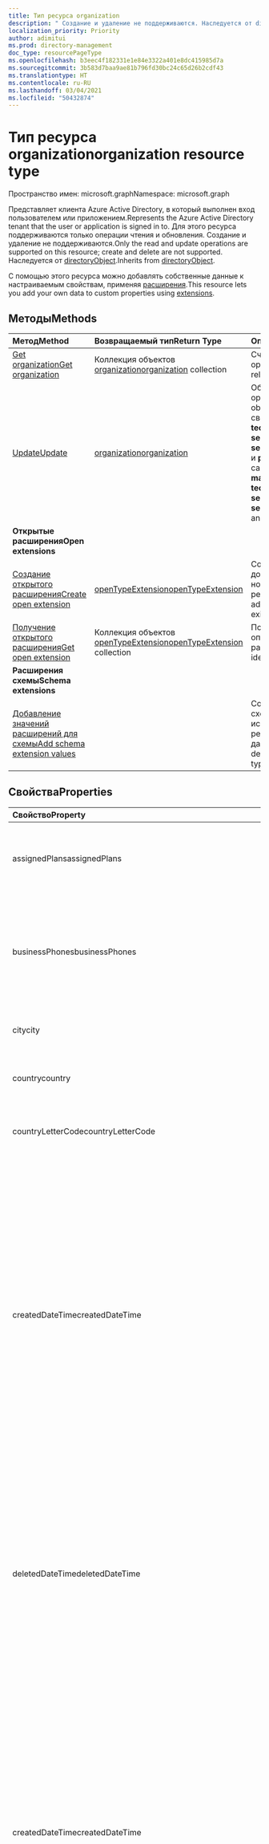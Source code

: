 ```yaml
---
title: Тип ресурса organization
description: " Создание и удаление не поддерживаются. Наследуется от directoryObject."
localization_priority: Priority
author: adimitui
ms.prod: directory-management
doc_type: resourcePageType
ms.openlocfilehash: b3eec4f182331e1e84e3322a401e8dc415985d7a
ms.sourcegitcommit: 3b583d7baa9ae81b796fd30bc24c65d26b2cdf43
ms.translationtype: HT
ms.contentlocale: ru-RU
ms.lasthandoff: 03/04/2021
ms.locfileid: "50432874"
---
```

# <a name="organization-resource-type"></a><span data-ttu-id="0f85c-104">Тип ресурса organization</span><span class="sxs-lookup"><span data-stu-id="0f85c-104">organization resource type</span></span>

<span data-ttu-id="0f85c-105">Пространство имен: microsoft.graph</span><span class="sxs-lookup"><span data-stu-id="0f85c-105">Namespace: microsoft.graph</span></span>

<span data-ttu-id="0f85c-106">Представляет клиента Azure Active Directory, в который выполнен вход пользователем или приложением.</span><span class="sxs-lookup"><span data-stu-id="0f85c-106">Represents the Azure Active Directory tenant that the user or application is signed in to.</span></span> <span data-ttu-id="0f85c-107">Для этого ресурса поддерживаются только операции чтения и обновления. Создание и удаление не поддерживаются.</span><span class="sxs-lookup"><span data-stu-id="0f85c-107">Only the read and update operations are supported on this resource; create and delete are not supported.</span></span> <span data-ttu-id="0f85c-108">Наследуется от [directoryObject](directoryobject.md).</span><span class="sxs-lookup"><span data-stu-id="0f85c-108">Inherits from [directoryObject](directoryobject.md).</span></span>

<span data-ttu-id="0f85c-109">С помощью этого ресурса можно добавлять собственные данные к настраиваемым свойствам, применяя [расширения](/graph/extensibility-overview).</span><span class="sxs-lookup"><span data-stu-id="0f85c-109">This resource lets you add your own data to custom properties using [extensions](/graph/extensibility-overview).</span></span>

## <a name="methods"></a><span data-ttu-id="0f85c-110">Методы</span><span class="sxs-lookup"><span data-stu-id="0f85c-110">Methods</span></span>

| <span data-ttu-id="0f85c-111">Метод</span><span class="sxs-lookup"><span data-stu-id="0f85c-111">Method</span></span>       | <span data-ttu-id="0f85c-112">Возвращаемый тип</span><span class="sxs-lookup"><span data-stu-id="0f85c-112">Return Type</span></span>  |<span data-ttu-id="0f85c-113">Описание</span><span class="sxs-lookup"><span data-stu-id="0f85c-113">Description</span></span>|
|:---------------|:--------|:----------|
|[<span data-ttu-id="0f85c-114">Get organization</span><span class="sxs-lookup"><span data-stu-id="0f85c-114">Get organization</span></span>](../api/organization-get.md) | <span data-ttu-id="0f85c-115">Коллекция объектов [organization](organization.md)</span><span class="sxs-lookup"><span data-stu-id="0f85c-115">[organization](organization.md) collection</span></span>|<span data-ttu-id="0f85c-116">Считывание свойств и связей объекта организации.</span><span class="sxs-lookup"><span data-stu-id="0f85c-116">Read properties and relationships of organization object.</span></span>|
|[<span data-ttu-id="0f85c-117">Update</span><span class="sxs-lookup"><span data-stu-id="0f85c-117">Update</span></span>](../api/organization-update.md) | [<span data-ttu-id="0f85c-118">organization</span><span class="sxs-lookup"><span data-stu-id="0f85c-118">organization</span></span>](organization.md)  |<span data-ttu-id="0f85c-119">Обновление объекта организации.</span><span class="sxs-lookup"><span data-stu-id="0f85c-119">Update organization object.</span></span> <span data-ttu-id="0f85c-120">Обновлять можно только эти свойства: **marketingNotificationMails**, **technicalNotificationMails**, **securityComplianceNotificationMails**, **securityComplianceNotificationPhones** и **privacyProfile**.</span><span class="sxs-lookup"><span data-stu-id="0f85c-120">The only properties that can be updated are: **marketingNotificationMails**, **technicalNotificationMails**, **securityComplianceNotificationMails**, **securityComplianceNotificationPhones** and **privacyProfile**.</span></span> |
|<span data-ttu-id="0f85c-121">**Открытые расширения**</span><span class="sxs-lookup"><span data-stu-id="0f85c-121">**Open extensions**</span></span>| 
|[<span data-ttu-id="0f85c-122">Создание открытого расширения</span><span class="sxs-lookup"><span data-stu-id="0f85c-122">Create open extension</span></span>](../api/opentypeextension-post-opentypeextension.md) |[<span data-ttu-id="0f85c-123">openTypeExtension</span><span class="sxs-lookup"><span data-stu-id="0f85c-123">openTypeExtension</span></span>](opentypeextension.md)| <span data-ttu-id="0f85c-124">Создание открытого расширения и добавление настраиваемых свойств в новый или существующий ресурс.</span><span class="sxs-lookup"><span data-stu-id="0f85c-124">Create an open extension and add custom properties to a new or existing resource.</span></span>|
|[<span data-ttu-id="0f85c-125">Получение открытого расширения</span><span class="sxs-lookup"><span data-stu-id="0f85c-125">Get open extension</span></span>](../api/opentypeextension-get.md) |<span data-ttu-id="0f85c-126">Коллекция объектов [openTypeExtension](opentypeextension.md)</span><span class="sxs-lookup"><span data-stu-id="0f85c-126">[openTypeExtension](opentypeextension.md) collection</span></span>| <span data-ttu-id="0f85c-127">Получение открытого расширения, определяемого именем расширения.</span><span class="sxs-lookup"><span data-stu-id="0f85c-127">Get an open extension identified by the extension name.</span></span>|
|<span data-ttu-id="0f85c-128">**Расширения схемы**</span><span class="sxs-lookup"><span data-stu-id="0f85c-128">**Schema extensions**</span></span>| 
|[<span data-ttu-id="0f85c-129">Добавление значений расширений для схемы</span><span class="sxs-lookup"><span data-stu-id="0f85c-129">Add schema extension values</span></span>](/graph/extensibility-schema-groups) || <span data-ttu-id="0f85c-130">Создание определения расширения схемы и его дальнейшее использование для добавления в ресурс введенных пользовательских данных.</span><span class="sxs-lookup"><span data-stu-id="0f85c-130">Create a schema extension definition and then use it to add custom typed data to a resource.</span></span>|

## <a name="properties"></a><span data-ttu-id="0f85c-131">Свойства</span><span class="sxs-lookup"><span data-stu-id="0f85c-131">Properties</span></span>

| <span data-ttu-id="0f85c-132">Свойство</span><span class="sxs-lookup"><span data-stu-id="0f85c-132">Property</span></span> | <span data-ttu-id="0f85c-133">Тип</span><span class="sxs-lookup"><span data-stu-id="0f85c-133">Type</span></span> | <span data-ttu-id="0f85c-134">Описание</span><span class="sxs-lookup"><span data-stu-id="0f85c-134">Description</span></span> |
|:-------- |:---- |:----------- |
| <span data-ttu-id="0f85c-135">assignedPlans</span><span class="sxs-lookup"><span data-stu-id="0f85c-135">assignedPlans</span></span> | <span data-ttu-id="0f85c-136">Коллекция [assignedPlan](assignedplan.md)</span><span class="sxs-lookup"><span data-stu-id="0f85c-136">[assignedPlan](assignedplan.md) collection</span></span> | <span data-ttu-id="0f85c-p104">Коллекция планов обслуживания, сопоставленных с клиентом. Значение null не допускается.</span><span class="sxs-lookup"><span data-stu-id="0f85c-p104">The collection of service plans associated with the tenant. Not nullable.</span></span> |
| <span data-ttu-id="0f85c-139">businessPhones</span><span class="sxs-lookup"><span data-stu-id="0f85c-139">businessPhones</span></span> | <span data-ttu-id="0f85c-140">Коллекция String</span><span class="sxs-lookup"><span data-stu-id="0f85c-140">String collection</span></span> | <span data-ttu-id="0f85c-141">Номер телефона организации.</span><span class="sxs-lookup"><span data-stu-id="0f85c-141">Telephone number for the organization.</span></span> <span data-ttu-id="0f85c-142">ПРИМЕЧАНИЕ. Несмотря на то что это коллекция строк, для этого свойства можно задать только один номер.</span><span class="sxs-lookup"><span data-stu-id="0f85c-142">NOTE: Although this is a string collection, only one number can be set for this property.</span></span> |
| <span data-ttu-id="0f85c-143">city</span><span class="sxs-lookup"><span data-stu-id="0f85c-143">city</span></span> | <span data-ttu-id="0f85c-144">String</span><span class="sxs-lookup"><span data-stu-id="0f85c-144">String</span></span> | <span data-ttu-id="0f85c-145">Название города в адресе организации.</span><span class="sxs-lookup"><span data-stu-id="0f85c-145">City name of the address for the organization.</span></span> |
| <span data-ttu-id="0f85c-146">country</span><span class="sxs-lookup"><span data-stu-id="0f85c-146">country</span></span> | <span data-ttu-id="0f85c-147">String</span><span class="sxs-lookup"><span data-stu-id="0f85c-147">String</span></span> | <span data-ttu-id="0f85c-148">Название страны или региона в адресе организации.</span><span class="sxs-lookup"><span data-stu-id="0f85c-148">Country/region name of the address for the organization.</span></span> |
| <span data-ttu-id="0f85c-149">countryLetterCode</span><span class="sxs-lookup"><span data-stu-id="0f85c-149">countryLetterCode</span></span> | <span data-ttu-id="0f85c-150">String</span><span class="sxs-lookup"><span data-stu-id="0f85c-150">String</span></span> | <span data-ttu-id="0f85c-151">Сокращенное название страны или региона для организации.</span><span class="sxs-lookup"><span data-stu-id="0f85c-151">Country/region abbreviation for the organization.</span></span> |
| <span data-ttu-id="0f85c-152">createdDateTime</span><span class="sxs-lookup"><span data-stu-id="0f85c-152">createdDateTime</span></span> | <span data-ttu-id="0f85c-153">DateTimeOffset</span><span class="sxs-lookup"><span data-stu-id="0f85c-153">DateTimeOffset</span></span> | <span data-ttu-id="0f85c-154">Метка времени создания организации.</span><span class="sxs-lookup"><span data-stu-id="0f85c-154">Timestamp of when the organization was created.</span></span> <span data-ttu-id="0f85c-155">Значение не может изменяться и заполняется автоматически, когда создается организация.</span><span class="sxs-lookup"><span data-stu-id="0f85c-155">The value cannot be modified and is automatically populated when the organization is created.</span></span> <span data-ttu-id="0f85c-156">Тип Timestamp представляет сведения о времени и дате с использованием формата ISO 8601 (всегда применяется формат UTC).</span><span class="sxs-lookup"><span data-stu-id="0f85c-156">The Timestamp type represents date and time information using ISO 8601 format and is always in UTC time.</span></span> <span data-ttu-id="0f85c-157">Например, значение полуночи 1 января 2014 г. в формате UTC выглядит так: `'2014-01-01T00:00:00Z'`.</span><span class="sxs-lookup"><span data-stu-id="0f85c-157">For example, midnight UTC on Jan 1, 2014 would look like this: `'2014-01-01T00:00:00Z'`.</span></span> <span data-ttu-id="0f85c-158">Только для чтения.</span><span class="sxs-lookup"><span data-stu-id="0f85c-158">Read-only.</span></span> |
| <span data-ttu-id="0f85c-159">deletedDateTime</span><span class="sxs-lookup"><span data-stu-id="0f85c-159">deletedDateTime</span></span> | <span data-ttu-id="0f85c-160">DateTimeOffset</span><span class="sxs-lookup"><span data-stu-id="0f85c-160">DateTimeOffset</span></span> | <span data-ttu-id="0f85c-161">Представляет дату и время удаления клиента Azure AD с использованием формата ISO 8601 (всегда применяется формат UTC).</span><span class="sxs-lookup"><span data-stu-id="0f85c-161">Represents date and time of when the Azure AD tenant was deleted using ISO 8601 format and is always in UTC time.</span></span> <span data-ttu-id="0f85c-162">Например, значение полуночи 1 января 2014 г. в формате UTC выглядит так: `'2014-01-01T00:00:00Z'`.</span><span class="sxs-lookup"><span data-stu-id="0f85c-162">For example, midnight UTC on Jan 1, 2014 would look like this: `'2014-01-01T00:00:00Z'`.</span></span> <span data-ttu-id="0f85c-163">Только для чтения.</span><span class="sxs-lookup"><span data-stu-id="0f85c-163">Read-only.</span></span> |
| <span data-ttu-id="0f85c-164">createdDateTime</span><span class="sxs-lookup"><span data-stu-id="0f85c-164">createdDateTime</span></span> | <span data-ttu-id="0f85c-165">DateTimeOffset</span><span class="sxs-lookup"><span data-stu-id="0f85c-165">DateTimeOffset</span></span> | <span data-ttu-id="0f85c-166">Метка времени создания организации.</span><span class="sxs-lookup"><span data-stu-id="0f85c-166">Timestamp of when the organization was created.</span></span> <span data-ttu-id="0f85c-167">Значение не может изменяться и заполняется автоматически, когда создается организация.</span><span class="sxs-lookup"><span data-stu-id="0f85c-167">The value cannot be modified and is automatically populated when the organization is created.</span></span> <span data-ttu-id="0f85c-168">Тип Timestamp представляет сведения о времени и дате с использованием формата ISO 8601 (всегда применяется формат UTC).</span><span class="sxs-lookup"><span data-stu-id="0f85c-168">The Timestamp type represents date and time information using ISO 8601 format and is always in UTC time.</span></span> <span data-ttu-id="0f85c-169">Например, значение полуночи 1 января 2014 г. в формате UTC выглядит так: `'2014-01-01T00:00:00Z'`.</span><span class="sxs-lookup"><span data-stu-id="0f85c-169">For example, midnight UTC on Jan 1, 2014 would look like this: `'2014-01-01T00:00:00Z'`.</span></span> <span data-ttu-id="0f85c-170">Только для чтения.</span><span class="sxs-lookup"><span data-stu-id="0f85c-170">Read-only.</span></span> |
| <span data-ttu-id="0f85c-171">displayName</span><span class="sxs-lookup"><span data-stu-id="0f85c-171">displayName</span></span> | <span data-ttu-id="0f85c-172">String</span><span class="sxs-lookup"><span data-stu-id="0f85c-172">String</span></span> | <span data-ttu-id="0f85c-173">Отображаемое имя для клиента.</span><span class="sxs-lookup"><span data-stu-id="0f85c-173">The display name for the tenant.</span></span> |
| <span data-ttu-id="0f85c-174">id</span><span class="sxs-lookup"><span data-stu-id="0f85c-174">id</span></span> | <span data-ttu-id="0f85c-175">String</span><span class="sxs-lookup"><span data-stu-id="0f85c-175">String</span></span> | <span data-ttu-id="0f85c-176">Уникальный идентификатор клиента, представляющий организацию (или клиента).</span><span class="sxs-lookup"><span data-stu-id="0f85c-176">The tenant ID, a unique identifier representing the organization (or tenant).</span></span> <span data-ttu-id="0f85c-177">Наследуется от [directoryObject](directoryobject.md).</span><span class="sxs-lookup"><span data-stu-id="0f85c-177">Inherited from [directoryObject](directoryobject.md).</span></span> <span data-ttu-id="0f85c-178">Ключ.</span><span class="sxs-lookup"><span data-stu-id="0f85c-178">Key.</span></span> <span data-ttu-id="0f85c-179">Значение null не допускается.</span><span class="sxs-lookup"><span data-stu-id="0f85c-179">Not nullable.</span></span> <span data-ttu-id="0f85c-180">Только для чтения.</span><span class="sxs-lookup"><span data-stu-id="0f85c-180">Read-only.</span></span> |
| <span data-ttu-id="0f85c-181">isMultipleDataLocationsForServicesEnabled</span><span class="sxs-lookup"><span data-stu-id="0f85c-181">isMultipleDataLocationsForServicesEnabled</span></span> | <span data-ttu-id="0f85c-182">Boolean</span><span class="sxs-lookup"><span data-stu-id="0f85c-182">Boolean</span></span> | <span data-ttu-id="0f85c-183">Используется значение **true**, если в организации включена поддержка нескольких регионов. Используется значение **false**, если поддержка нескольких регионов в организации не включена. По умолчанию используется значение **null**.</span><span class="sxs-lookup"><span data-stu-id="0f85c-183">**true** if organization is Multi-Geo enabled; **false** if organization is not Multi-Geo enabled; **null** (default).</span></span> <span data-ttu-id="0f85c-184">Только для чтения.</span><span class="sxs-lookup"><span data-stu-id="0f85c-184">Read-only.</span></span> <span data-ttu-id="0f85c-185">Дополнительные сведения см. в статье [OneDrive Online с поддержкой нескольких регионов](/sharepoint/dev/solution-guidance/multigeo-introduction).</span><span class="sxs-lookup"><span data-stu-id="0f85c-185">For more information, see [OneDrive Online Multi-Geo](/sharepoint/dev/solution-guidance/multigeo-introduction).</span></span> |
| <span data-ttu-id="0f85c-186">marketingNotificationEmails</span><span class="sxs-lookup"><span data-stu-id="0f85c-186">marketingNotificationEmails</span></span> | <span data-ttu-id="0f85c-187">Коллекция String</span><span class="sxs-lookup"><span data-stu-id="0f85c-187">String collection</span></span> | <span data-ttu-id="0f85c-188">Значение null не допускается.</span><span class="sxs-lookup"><span data-stu-id="0f85c-188">Not nullable.</span></span> |
| <span data-ttu-id="0f85c-189">onPremisesLastSyncDateTime</span><span class="sxs-lookup"><span data-stu-id="0f85c-189">onPremisesLastSyncDateTime</span></span> | <span data-ttu-id="0f85c-190">DateTimeOffset</span><span class="sxs-lookup"><span data-stu-id="0f85c-190">DateTimeOffset</span></span> | <span data-ttu-id="0f85c-191">Время и дата последней синхронизации клиента с локальным каталогом.</span><span class="sxs-lookup"><span data-stu-id="0f85c-191">The time and date at which the tenant was last synced with the on-premise directory.</span></span> <span data-ttu-id="0f85c-192">Тип Timestamp представляет сведения о времени и дате с использованием формата ISO 8601 (всегда применяется формат UTC).</span><span class="sxs-lookup"><span data-stu-id="0f85c-192">The Timestamp type represents date and time information using ISO 8601 format and is always in UTC time.</span></span> <span data-ttu-id="0f85c-193">Например, значение полуночи 1 января 2014 г. в формате UTC выглядит так: `'2014-01-01T00:00:00Z'`.</span><span class="sxs-lookup"><span data-stu-id="0f85c-193">For example, midnight UTC on Jan 1, 2014 would look like this: `'2014-01-01T00:00:00Z'`.</span></span> <span data-ttu-id="0f85c-194">Только для чтения.</span><span class="sxs-lookup"><span data-stu-id="0f85c-194">Read-only.</span></span> |
| <span data-ttu-id="0f85c-195">onPremisesSyncEnabled</span><span class="sxs-lookup"><span data-stu-id="0f85c-195">onPremisesSyncEnabled</span></span> | <span data-ttu-id="0f85c-196">Boolean</span><span class="sxs-lookup"><span data-stu-id="0f85c-196">Boolean</span></span> | <span data-ttu-id="0f85c-197">Используется значение **true**, если этот объект синхронизируется из локального каталога. Используется значение **false**, если этот объект ранее синхронизировался из локального каталога, но синхронизация больше не выполняется. Используется значение **null**, если этот объект никогда не синхронизировался из локального каталога (значение по умолчанию).</span><span class="sxs-lookup"><span data-stu-id="0f85c-197">**true** if this object is synced from an on-premises directory; **false** if this object was originally synced from an on-premises directory but is no longer synced; **null** if this object has never been synced from an on-premises directory (default).</span></span> |
| <span data-ttu-id="0f85c-198">postalCode</span><span class="sxs-lookup"><span data-stu-id="0f85c-198">postalCode</span></span> | <span data-ttu-id="0f85c-199">String</span><span class="sxs-lookup"><span data-stu-id="0f85c-199">String</span></span> | <span data-ttu-id="0f85c-200">Почтовый индекс в адресе организации.</span><span class="sxs-lookup"><span data-stu-id="0f85c-200">Postal code of the address for the organization.</span></span> |
| <span data-ttu-id="0f85c-201">preferredLanguage</span><span class="sxs-lookup"><span data-stu-id="0f85c-201">preferredLanguage</span></span> | <span data-ttu-id="0f85c-202">String</span><span class="sxs-lookup"><span data-stu-id="0f85c-202">String</span></span> | <span data-ttu-id="0f85c-203">Предпочитаемый язык для организации.</span><span class="sxs-lookup"><span data-stu-id="0f85c-203">The preferred language for the organization.</span></span> <span data-ttu-id="0f85c-204">Он должен быть представлен в формате ISO 639-1. Пример: ru.</span><span class="sxs-lookup"><span data-stu-id="0f85c-204">Should follow ISO 639-1 Code; for example "en".</span></span> |
| <span data-ttu-id="0f85c-205">privacyProfile</span><span class="sxs-lookup"><span data-stu-id="0f85c-205">privacyProfile</span></span> | [<span data-ttu-id="0f85c-206">privacyProfile</span><span class="sxs-lookup"><span data-stu-id="0f85c-206">privacyProfile</span></span>](privacyprofile.md) | <span data-ttu-id="0f85c-207">Профиль конфиденциальности организации.</span><span class="sxs-lookup"><span data-stu-id="0f85c-207">The privacy profile of an organization.</span></span> |
| <span data-ttu-id="0f85c-208">provisionedPlans</span><span class="sxs-lookup"><span data-stu-id="0f85c-208">provisionedPlans</span></span> | <span data-ttu-id="0f85c-209">Коллекция [ProvisionedPlan](provisionedplan.md)</span><span class="sxs-lookup"><span data-stu-id="0f85c-209">[ProvisionedPlan](provisionedplan.md) collection</span></span> | <span data-ttu-id="0f85c-210">Значение null не допускается.</span><span class="sxs-lookup"><span data-stu-id="0f85c-210">Not nullable.</span></span> |
| <span data-ttu-id="0f85c-211">securityComplianceNotificationMails</span><span class="sxs-lookup"><span data-stu-id="0f85c-211">securityComplianceNotificationMails</span></span> | <span data-ttu-id="0f85c-212">Коллекция String</span><span class="sxs-lookup"><span data-stu-id="0f85c-212">String collection</span></span> ||
| <span data-ttu-id="0f85c-213">securityComplianceNotificationPhones</span><span class="sxs-lookup"><span data-stu-id="0f85c-213">securityComplianceNotificationPhones</span></span> | <span data-ttu-id="0f85c-214">Коллекция String</span><span class="sxs-lookup"><span data-stu-id="0f85c-214">String collection</span></span>||
| <span data-ttu-id="0f85c-215">state</span><span class="sxs-lookup"><span data-stu-id="0f85c-215">state</span></span> | <span data-ttu-id="0f85c-216">String</span><span class="sxs-lookup"><span data-stu-id="0f85c-216">String</span></span> | <span data-ttu-id="0f85c-217">Название республики, области или края в адресе организации.</span><span class="sxs-lookup"><span data-stu-id="0f85c-217">State name of the address for the organization.</span></span> |
| <span data-ttu-id="0f85c-218">street</span><span class="sxs-lookup"><span data-stu-id="0f85c-218">street</span></span> | <span data-ttu-id="0f85c-219">String</span><span class="sxs-lookup"><span data-stu-id="0f85c-219">String</span></span> | <span data-ttu-id="0f85c-220">Название улицы в адресе организации.</span><span class="sxs-lookup"><span data-stu-id="0f85c-220">Street name of the address for organization.</span></span> |
| <span data-ttu-id="0f85c-221">technicalNotificationMails</span><span class="sxs-lookup"><span data-stu-id="0f85c-221">technicalNotificationMails</span></span> | <span data-ttu-id="0f85c-222">Коллекция String</span><span class="sxs-lookup"><span data-stu-id="0f85c-222">String collection</span></span> | <span data-ttu-id="0f85c-223">Значение null не допускается.</span><span class="sxs-lookup"><span data-stu-id="0f85c-223">Not nullable.</span></span> |
| <span data-ttu-id="0f85c-224">verifiedDomains</span><span class="sxs-lookup"><span data-stu-id="0f85c-224">verifiedDomains</span></span> | <span data-ttu-id="0f85c-225">Коллекция [VerifiedDomain](verifieddomain.md)</span><span class="sxs-lookup"><span data-stu-id="0f85c-225">[VerifiedDomain](verifieddomain.md) collection</span></span> | <span data-ttu-id="0f85c-p113">Коллекция доменов, сопоставленных с этим клиентом. Значение null не допускается.</span><span class="sxs-lookup"><span data-stu-id="0f85c-p113">The collection of domains associated with this tenant. Not nullable.</span></span> |

## <a name="relationships"></a><span data-ttu-id="0f85c-228">Отношения</span><span class="sxs-lookup"><span data-stu-id="0f85c-228">Relationships</span></span>
| <span data-ttu-id="0f85c-229">Связь</span><span class="sxs-lookup"><span data-stu-id="0f85c-229">Relationship</span></span> | <span data-ttu-id="0f85c-230">Тип</span><span class="sxs-lookup"><span data-stu-id="0f85c-230">Type</span></span>   |<span data-ttu-id="0f85c-231">Описание</span><span class="sxs-lookup"><span data-stu-id="0f85c-231">Description</span></span>|
|:---------------|:--------|:----------|
|<span data-ttu-id="0f85c-232">certificateBasedAuthConfiguration</span><span class="sxs-lookup"><span data-stu-id="0f85c-232">certificateBasedAuthConfiguration</span></span>|<span data-ttu-id="0f85c-233">Коллекция [certificateBasedAuthConfiguration](certificatebasedauthconfiguration.md)</span><span class="sxs-lookup"><span data-stu-id="0f85c-233">[certificateBasedAuthConfiguration](certificatebasedauthconfiguration.md) collection</span></span>| <span data-ttu-id="0f85c-234">Свойство навигации для управления конфигурацией проверки подлинности на основе сертификатов.</span><span class="sxs-lookup"><span data-stu-id="0f85c-234">Navigation property to manage certificate-based authentication configuration.</span></span> <span data-ttu-id="0f85c-235">В коллекции можно создать только один экземпляр объекта certificateBasedAuthConfiguration.</span><span class="sxs-lookup"><span data-stu-id="0f85c-235">Only a single instance of certificateBasedAuthConfiguration can be created in the collection.</span></span>  |
|<span data-ttu-id="0f85c-236">extensions</span><span class="sxs-lookup"><span data-stu-id="0f85c-236">extensions</span></span>|<span data-ttu-id="0f85c-237">Коллекция [extension](extension.md)</span><span class="sxs-lookup"><span data-stu-id="0f85c-237">[extension](extension.md) collection</span></span>|<span data-ttu-id="0f85c-p115">Коллекция открытых расширений, определенных для организации. Только для чтения. Допускается значение null.</span><span class="sxs-lookup"><span data-stu-id="0f85c-p115">The collection of open extensions defined for the organization. Read-only. Nullable.</span></span>|

## <a name="json-representation"></a><span data-ttu-id="0f85c-241">Представление JSON</span><span class="sxs-lookup"><span data-stu-id="0f85c-241">JSON representation</span></span>

<span data-ttu-id="0f85c-242">Ниже показано представление ресурса в формате JSON.</span><span class="sxs-lookup"><span data-stu-id="0f85c-242">Here is a JSON representation of the resource.</span></span>

<!--{
  "blockType": "resource",
  "openType": true,
  "optionalProperties": [
    "extensions"
  ],
  "keyProperty": "id",
  "baseType": "microsoft.graph.directoryObject",
  "@odata.type": "microsoft.graph.organization"
}-->

```json
{
  "assignedPlans": [{"@odata.type": "microsoft.graph.assignedPlan"}],
  "businessPhones": ["string"],
  "city": "string",
  "country": "string",
  "countryLetterCode": "string",
  "createdDateTime": "String (timestamp)",
  "deletedDateTime": "String (timestamp)",
  "displayName": "string",
  "id": "string (identifier)",
  "isMultipleDataLocationsForServicesEnabled": "boolean",
  "marketingNotificationEmails": ["string"],
  "onPremisesLastSyncDateTime": "String (timestamp)",
  "onPremisesSyncEnabled": true,
  "postalCode": "string",
  "preferredLanguage": "string",
  "privacyProfile": {"@odata.type": "microsoft.graph.privacyProfile"},
  "provisionedPlans": [{"@odata.type": "microsoft.graph.provisionedPlan"}],
  "securityComplianceNotificationMails": ["string"],
  "securityComplianceNotificationPhones": ["string"],
  "state": "string",
  "street": "string",
  "technicalNotificationMails": ["string"],
  "verifiedDomains": [{"@odata.type": "microsoft.graph.verifiedDomain"}]
}
```

## <a name="see-also"></a><span data-ttu-id="0f85c-243">См. также</span><span class="sxs-lookup"><span data-stu-id="0f85c-243">See also</span></span>

- [<span data-ttu-id="0f85c-244">Добавление пользовательских данных в ресурсы с помощью расширений</span><span class="sxs-lookup"><span data-stu-id="0f85c-244">Add custom data to resources using extensions</span></span>](/graph/extensibility-overview)
- [<span data-ttu-id="0f85c-245">Добавление пользовательских данных в ресурсы user с помощью открытых расширений</span><span class="sxs-lookup"><span data-stu-id="0f85c-245">Add custom data to users using open extensions</span></span>](/graph/extensibility-open-users)
- [<span data-ttu-id="0f85c-246">Добавление пользовательских данных в группы с помощью расширений схемы</span><span class="sxs-lookup"><span data-stu-id="0f85c-246">Add custom data to groups using schema extensions</span></span>](/graph/extensibility-schema-groups)

<!-- uuid: 8fcb5dbc-d5aa-4681-8e31-b001d5168d79
2015-10-25 14:57:30 UTC -->
<!-- {
  "type": "#page.annotation",
  "description": "organization resource",
  "keywords": "",
  "section": "documentation",
  "suppressions": [
  ],
  "tocPath": ""
}-->
